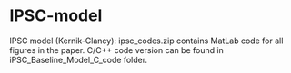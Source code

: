 # IPSC-model
IPSC model (Kernik-Clancy):
ipsc_codes.zip contains MatLab code for all figures in the paper. 
C/C++ code version can be found in iPSC_Baseline_Model_C_code folder.

